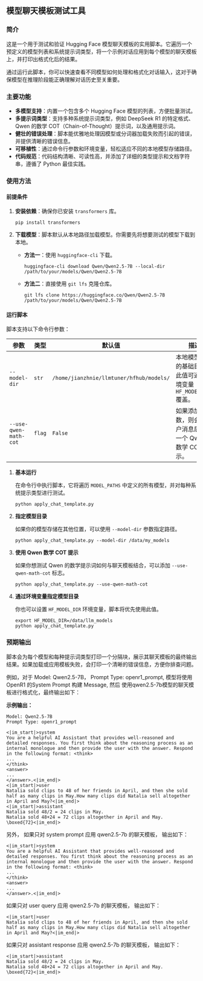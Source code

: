 ## 模型聊天模板测试工具

### 简介

这是一个用于测试和验证 Hugging Face 模型聊天模板的实用脚本。它遍历一个预定义的模型列表和系统提示词类型，将一个示例对话应用到每个模型的聊天模板上，并打印出格式化后的结果。

通过运行此脚本，你可以快速查看不同模型如何处理和格式化对话输入，这对于确保模型在推理阶段能正确理解对话历史至关重要。

### 主要功能

- **多模型支持**：内置一个包含多个 Hugging Face 模型的列表，方便批量测试。
- **多提示词类型**：支持多种系统提示词类型，例如 DeepSeek R1 的特定格式、Qwen 的数学 COT（Chain-of-Thought）提示词，以及通用提示词。
- **健壮的错误处理**：脚本能优雅地处理因模型或分词器加载失败而引起的错误，并提供清晰的错误信息。
- **可移植性**：通过命令行参数和环境变量，轻松适应不同的本地模型存储路径。
- **代码规范**：代码结构清晰、可读性高，并添加了详细的类型提示和文档字符串，遵循了 Python 最佳实践。

### 使用方法

#### 前提条件

1. **安装依赖**：确保你已安装 `transformers` 库。

   ```
   pip install transformers
   ```

2. **下载模型**：脚本默认从本地路径加载模型。你需要先将想要测试的模型下载到本地。

   - **方法一**：使用 `huggingface-cli` 下载。

     ```
     huggingface-cli download Qwen/Qwen2.5-7B --local-dir /path/to/your/models/Qwen/Qwen2.5-7B
     ```

   - **方法二**：直接使用 `git lfs` 克隆仓库。

     ```
     git lfs clone https://huggingface.co/Qwen/Qwen2.5-7B /path/to/your/models/Qwen/Qwen2.5-7B
     ```

#### 运行脚本

脚本支持以下命令行参数：

| 参数                  | 类型   | 默认值                         | 描述                                                         |
| --------------------- | ------ | ------------------------------ | ------------------------------------------------------------ |
| `--model-dir`         | `str`  | `/home/jianzhnie/llmtuner/hfhub/models/` | 本地模型存储的基础目录。此值可通过环境变量 `HF_MODEL_DIR` 覆盖。 |
| `--use-qwen-math-cot` | `flag` | `False`                        | 如果添加此参数，则会在用户消息后附加一个 Qwen 数学 COT 提示。 |

1. **基本运行**

   在命令行中执行脚本，它将遍历 `MODEL_PATHS` 中定义的所有模型，并对每种系统提示类型进行测试。

   ```
   python apply_chat_template.py
   ```

2. **指定模型目录**

   如果你的模型存储在其他位置，可以使用 `--model-dir` 参数指定路径。

   ```
   python apply_chat_template.py --model-dir /data/my_models
   ```

3. **使用 Qwen 数学 COT 提示**

   如果你想测试 Qwen 的数学提示词如何与聊天模板结合，可以添加 `--use-qwen-math-cot` 标志。

   ```
   python apply_chat_template.py --use-qwen-math-cot
   ```

4. **通过环境变量指定模型目录**

   你也可以设置 `HF_MODEL_DIR` 环境变量，脚本将优先使用此值。

   ```
   export HF_MODEL_DIR=/data/llm_models
   python apply_chat_template.py
   ```

### 预期输出

脚本会为每个模型和每种提示词类型打印一个分隔块，展示其聊天模板的最终输出结果。如果加载或应用模板失败，会打印一个清晰的错误信息，方便你排查问题。

例如，对于 Model: Qwen2.5-7B， Prompt Type: openr1_prompt, 模型将使用 OpenR1 的System Prompt 构建 Message, 然后 使用qwen2.5-7b模型的聊天模板进行格式化，最终输出如下：

**示例输出：**

```shell
Model: Qwen2.5-7B
Prompt Type: openr1_prompt

<|im_start|>system
You are a helpful AI Assistant that provides well-reasoned and detailed responses. You first think about the reasoning process as an internal monologue and then provide the user with the answer. Respond in the following format: <think>
...
</think>
<answer>
...
</answer>.<|im_end|>
<|im_start|>user
Natalia sold clips to 48 of her friends in April, and then she sold half as many clips in May.How many clips did Natalia sell altogether in April and May?<|im_end|>
<|im_start|>assistant
Natalia sold 48/2 = 24 clips in May.
Natalia sold 48+24 = 72 clips altogether in April and May.
\boxed{72}<|im_end|>
```

另外， 如果只对 system prompt 应用 qwen2.5-7b 的聊天模板， 输出如下：

```shell
<|im_start|>system
You are a helpful AI Assistant that provides well-reasoned and detailed responses. You first think about the reasoning process as an internal monologue and then provide the user with the answer. Respond in the following format: <think>
...
</think>
<answer>
...
</answer>.<|im_end|>
```

如果只对 user query 应用 qwen2.5-7b 的聊天模板， 输出如下：

```shell
<|im_start|>user
Natalia sold clips to 48 of her friends in April, and then she sold half as many clips in May.How many clips did Natalia sell altogether in April and May?<|im_end|>
```

如果只对 assistant response 应用 qwen2.5-7b 的聊天模板， 输出如下：


```shell
<|im_start|>assistant
Natalia sold 48/2 = 24 clips in May.
Natalia sold 48+24 = 72 clips altogether in April and May.
\boxed{72}<|im_end|>
```
